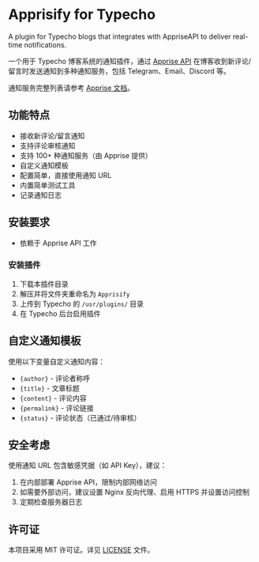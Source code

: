 # Apprisify for Typecho

A plugin for Typecho blogs that integrates with AppriseAPI to deliver real-time notifications.

一个用于 Typecho 博客系统的通知插件，通过 [Apprise API](https://github.com/caronc/apprise-api) 在博客收到新评论/留言时发送通知到多种通知服务，包括 Telegram、Email、Discord 等。

通知服务完整列表请参考 [Apprise 文档](https://github.com/caronc/apprise/wiki#notification-services)。

## 功能特点

- 接收新评论/留言通知
- 支持评论审核通知
- 支持 100+ 种通知服务（由 Apprise 提供）
- 自定义通知模板
- 配置简单，直接使用通知 URL
- 内置简单测试工具
- 记录通知日志

## 安装要求

- 依赖于 Apprise API 工作

### 安装插件

1. 下载本插件目录
2. 解压并将文件夹重命名为 `Apprisify`
3. 上传到 Typecho 的 `/usr/plugins/` 目录
4. 在 Typecho 后台启用插件

## 自定义通知模板

使用以下变量自定义通知内容：

- `{author}` - 评论者称呼
- `{title}` - 文章标题
- `{content}` - 评论内容
- `{permalink}` - 评论链接
- `{status}` - 评论状态（已通过/待审核）

## 安全考虑

使用通知 URL 包含敏感凭据（如 API Key），建议：

1. 在内部部署 Apprise API，限制内部网络访问
2. 如需要外部访问，建议设置 Nginx 反向代理、启用 HTTPS 并设置访问控制
3. 定期检查服务器日志

## 许可证

本项目采用 MIT 许可证。详见 [LICENSE](LICENSE) 文件。
